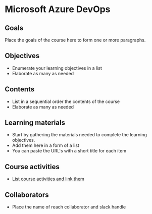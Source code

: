 # Microsoft Azure DevOps

## Goals
Place the goals of the course here to form one or more paragraphs.

## Objectives
- Enumerate your learning objectives in a list
- Elaborate as many as needed

## Contents
- List in a sequential order the contents of the course
- Elaborate as many as needed


## Learning materials
- Start by gathering the materials needed to complete the learning objectives.
- Add them here in a form of a list
- You can paste the URL's with a short title for each item


## Course activities
- [List course activities and link them](./01-activity-title.md)


## Collaborators
- Place the name of reach collaborator and slack handle

